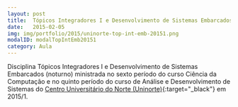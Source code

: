 ```yaml
---
layout: post
title:  Tópicos Integradores I e Desenvolvimento de Sistemas Embarcados
date:   2015-02-05
img: img/portfolio/2015/uninorte-top-int-emb-20151.png
modalID: modalTopIntEmb20151
category: Aula
---
```


Disciplina Tópicos Integradores I e Desenvolvimento de Sistemas Embarcados (noturno) ministrada no sexto período do curso Ciência da Computação e no quinto período do curso de Análise e Desenvolvimento de Sistemas do [Centro Universitário do Norte (Uninorte)][uninorte]{:target="_black"} em 2015/1.


[uninorte]: http://uninorte.com.br/
